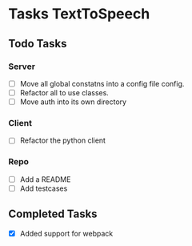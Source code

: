 # Tasks TextToSpeech

## **Todo Tasks**

### **Server**
- [ ] Move all global constatns into a config file config.
- [ ] Refactor all to use classes.
- [ ] Move auth into its own directory

### **Client**
- [ ]  Refactor the python client

### **Repo**
- [ ]  Add a README
- [ ]  Add testcases

## **Completed Tasks**

- [X] Added support for webpack